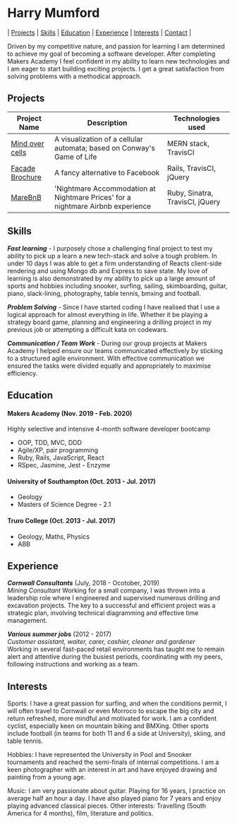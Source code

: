 # Harry Mumford


| [Projects](#Projects) | [Skills](#Skills) | [Education](#Education) | [Experience](#Experience) | [Interests](#Interests) | [Contact](#Contacts) |

Driven by my competitive nature, and passion for learning I am determined to achieve my goal of becoming a software developer. After completing Makers Academy I feel confident in my ability to learn new technologies and I am eager to start building exciting projects. I get a great satisfaction from solving problems with a methodical approach.

## Projects

| Project Name | Description | Technologies used |
|--------------|-------------|-------------------|
| [Mind over cells](https://github.com/Hyan18/the-css) | A visualization of a cellular automata; based on Conway's Game of Life | MERN stack, TravisCI |
| [Facade Brochure](https://github.com/EManifold/acebook-zuckermen) | A fancy alternative to Facebook | Rails, TravisCI, jQuery |
| [MareBnB](https://github.com/HarryMumford/MareBnB)| 'Nightmare Accommodation at Nightmare Prices' for a nightmare Airbnb experience | Ruby, Sinatra, TravisCI, jQuery |

## Skills

***Fast learning*** - I purposely chose a challenging final project to test my ability to pick up a learn a new tech-stack and solve a tough problem. In under 10 days I was able to get a firm understanding of Reacts client-side rendering and using Mongo db and Express to save state. My love of learning is also demonstrated by my ability to pick up a large amount of sports and hobbies including snooker, surfing, sailing, skimboarding, guitar, piano, slack-lining, photography, table tennis, bmxing and football. 

***Problem Solving*** - Since I have started coding I have realised that I use a logical approach for almost everything in life. Whether it be playing a strategy board game, planning and engineering a drilling project in my previous job or attempting a difficult kata on codewars. 

***Communication / Team Work*** - During our group projects at Makers Academy I helped ensure our teams communicated effectively by sticking to a structured agile environment. With effective communication we ensured the tasks were divided equally and appropriately to maximise efficiency. 

## Education

#### Makers Academy (Nov. 2019 - Feb. 2020)
Highly selective and intensive 4-month software developer bootcamp

- OOP, TDD, MVC, DDD
- Agile/XP, pair programming
- Ruby, Rails, JavaScript, React
- RSpec, Jasmine, Jest - Enzyme

#### University of Southampton (Oct. 2013 - Jul. 2017)

- Geology
- Masters of Science Degree - 2.1

#### Truro College (Oct. 2013 - Jul. 2017)

- Geology, Maths, Physics
- ABB

## Experience

***Cornwall Consultants*** (July, 2018 - Ocotober, 2019)  
*Mining Consultant* 
Working for a small company, I was thrown into a leadership role where I engineered and supervised numerous drilling and excavation projects. The key to a successful and efficient project was a strategic plan, involving technical diagramming and effective time management.

***Various summer jobs*** (2012 - 2017)   
*Customer assistant, waiter, carer, cashier, cleaner and gardener*  
Working in several fast-paced retail environments has taught me to remain alert and attentive during the busiest periods, coordinating with my peers, following instructions and working as a team. 

## Interests

Sports: I have a great passion for surfing, and when the conditions permit, I will often travel to Cornwall or even Morroco to escape the big city and return refreshed, more mindful and motivated for work. I am a confident cyclist, especially keen on mountain biking and BMXing. Other sports include football (in teams for both 11 and 6 a side at University), skiing, and table tennis.

Hobbies: I have represented the University in Pool and Snooker tournaments and reached the
semi-finals of internal competitions. I am a keen photographer with an interest in art and have
enjoyed drawing and painting from a young age.

Music: I am very passionate about guitar. Playing for 16 years, I practice on average half an hour
a day. I have also played piano for 7 years and enjoy playing advanced classical pieces.
Other interests: Travelling (South America for 4 months), film, literature and politics.
